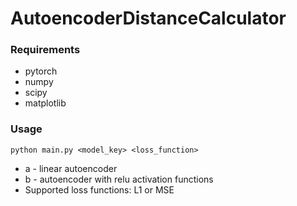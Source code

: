# AutoencoderDistanceCalculator

### Requirements

- pytorch
- numpy
- scipy
- matplotlib

### Usage

`python main.py <model_key> <loss_function>`
- a - linear autoencoder
- b - autoencoder with relu activation functions
- Supported loss functions: L1 or MSE
